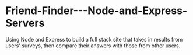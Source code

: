 # Friend-Finder---Node-and-Express-Servers
Using Node and Express to build a full stack site that takes in results from users' surveys, then compare their answers with those from other users.
